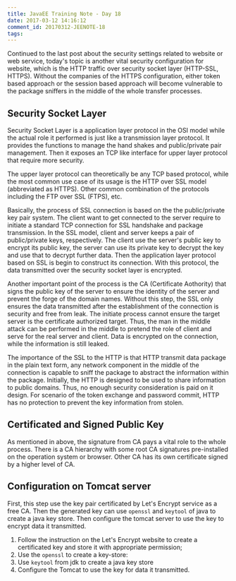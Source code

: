 ```yaml
---
title: JavaEE Training Note - Day 18
date: 2017-03-12 14:16:12
comment_id: 20170312-JEENOTE-18
tags:
---
```


Continued to the last post about the security settings related to website or 
web service, today's topic is another vital security configuration for website,
which is the HTTP traffic over security socket layer (HTTP-SSL, HTTPS). 
Without the companies of the HTTPS configuration, either token based approach 
or the session based approach will become vulnerable to the package sniffers 
in the middle of the whole transfer processes.

<!-- more -->

Security Socket Layer
---------------------

Security Socket Layer is a application layer protocol in the OSI model while 
the actual role it performed is just like a transmission layer protocol. It 
provides the functions to manage the hand shakes and public/private pair 
management. Then it exposes an TCP like interface for upper layer protocol that
require more security.

The upper layer protocol can theoretically be any TCP based protocol, while the 
most common use case of its usage is the HTTP over SSL model (abbreviated as 
HTTPS). Other common combination of the protocols including the FTP over SSL 
(FTPS), etc.

Basically, the process of SSL connection is based on the the public/private 
key pair system. The client want to get connected to the server require to 
initiate a standard TCP connection for SSL handshake and package transmission. 
In the SSL model, client and server keeps a pair of public/private keys, 
respectively. The client use the server's public key to encrypt its public
key, the server can use its private key to decrypt the key and use that to 
decrypt further data. Then the application layer protocol based on SSL is begin 
to construct its connection. With this protocol, the data transmitted over the 
security socket layer is encrypted. 

Another important point of the process is the CA (Certificate Aothority) that 
signs the public key of the server to ensure the identity of the server and 
prevent the forge of the domain names. Without this step, the SSL only ensures 
the data transmitted after the establishment of the connection is security and 
free from leak. The initiate process cannot ensure the target server is the 
certificate authorized target. Thus, the man in the middle attack can be 
performed in the middle to pretend the role of client and serve for the real 
server and client. Data is encrypted on the connection, while the information 
is still leaked.

The importance of the SSL to the HTTP is that HTTP transmit data package in 
the plain text form, any network component in the middle of the connection is 
capable to sniff the package to abstract the information within the package.
Initially, the HTTP is designed to be used to share information to public 
domains. Thus, no enough security consideration is paid on it design. For 
scenario of the token exchange and password commit, HTTP has no protection to 
prevent the key information from stolen.

Certificated and Signed Public Key
----------------------------------

As mentioned in above, the signature from CA pays a vital role to the whole 
process. There is a CA hierarchy with some root CA signatures pre-installed on 
the operation system or browser. Other CA has its own certificate signed by a 
higher level of CA. 

Configuration on Tomcat server
-----------------------------

First, this step use the key pair certificated by Let's Encrypt service as a 
free CA. Then the generated key can use `openssl` and `keytool` of java to 
create a java key store. Then configure the tomcat server to use the key to 
encrypt data it transmitted.

1. Follow the instruction on the Let's Encrypt website to create a 
   certificated key and store it with appropriate permission;
2. Use the `openssl` to create a key-store:
3. Use `keytool` from jdk to create a java key store 
4. Configure the Tomcat to use the key for data it transmitted.

